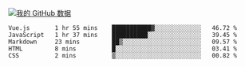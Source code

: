 [![我的 GitHub 数据](https://github-readme-stats.vercel.app/api?username=unbrain&?theme=dark)]()

<!--START_SECTION:waka-->
```text
Vue.js       1 hr 55 mins    ███████████▓░░░░░░░░░░░░░   46.72 % 
JavaScript   1 hr 37 mins    ██████████░░░░░░░░░░░░░░░   39.45 % 
Markdown     23 mins         ██▒░░░░░░░░░░░░░░░░░░░░░░   09.57 % 
HTML         8 mins          █░░░░░░░░░░░░░░░░░░░░░░░░   03.41 % 
CSS          2 mins          ▒░░░░░░░░░░░░░░░░░░░░░░░░   00.82 % 
```
<!--END_SECTION:waka-->
